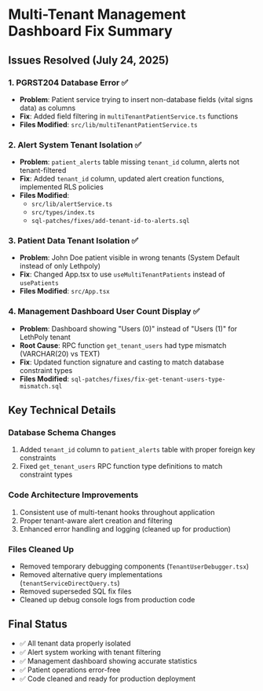 # Multi-Tenant Management Dashboard Fix Summary

## Issues Resolved (July 24, 2025)

### 1. PGRST204 Database Error ✅
- **Problem**: Patient service trying to insert non-database fields (vital signs data) as columns  
- **Fix**: Added field filtering in `multiTenantPatientService.ts` functions
- **Files Modified**: `src/lib/multiTenantPatientService.ts`

### 2. Alert System Tenant Isolation ✅
- **Problem**: `patient_alerts` table missing `tenant_id` column, alerts not tenant-filtered
- **Fix**: Added `tenant_id` column, updated alert creation functions, implemented RLS policies
- **Files Modified**: 
  - `src/lib/alertService.ts` 
  - `src/types/index.ts`
  - `sql-patches/fixes/add-tenant-id-to-alerts.sql`

### 3. Patient Data Tenant Isolation ✅
- **Problem**: John Doe patient visible in wrong tenants (System Default instead of only Lethpoly)
- **Fix**: Changed App.tsx to use `useMultiTenantPatients` instead of `usePatients`
- **Files Modified**: `src/App.tsx`

### 4. Management Dashboard User Count Display ✅
- **Problem**: Dashboard showing "Users (0)" instead of "Users (1)" for LethPoly tenant
- **Root Cause**: RPC function `get_tenant_users` had type mismatch (VARCHAR(20) vs TEXT)
- **Fix**: Updated function signature and casting to match database constraint types
- **Files Modified**: `sql-patches/fixes/fix-get-tenant-users-type-mismatch.sql`

## Key Technical Details

### Database Schema Changes
1. Added `tenant_id` column to `patient_alerts` table with proper foreign key constraints
2. Fixed `get_tenant_users` RPC function type definitions to match constraint types

### Code Architecture Improvements  
1. Consistent use of multi-tenant hooks throughout application
2. Proper tenant-aware alert creation and filtering
3. Enhanced error handling and logging (cleaned up for production)

### Files Cleaned Up
- Removed temporary debugging components (`TenantUserDebugger.tsx`)
- Removed alternative query implementations (`tenantServiceDirectQuery.ts`) 
- Removed superseded SQL fix files
- Cleaned up debug console logs from production code

## Final Status
- ✅ All tenant data properly isolated
- ✅ Alert system working with tenant filtering  
- ✅ Management dashboard showing accurate statistics
- ✅ Patient operations error-free
- ✅ Code cleaned and ready for production deployment
